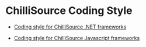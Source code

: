 # ChilliSource Coding Style #

* [Coding style for ChilliSource .NET frameworks](coding-style-dotnet.md)

* [Coding style for ChilliSource Javascript frameworks](coding-style-js.md)
